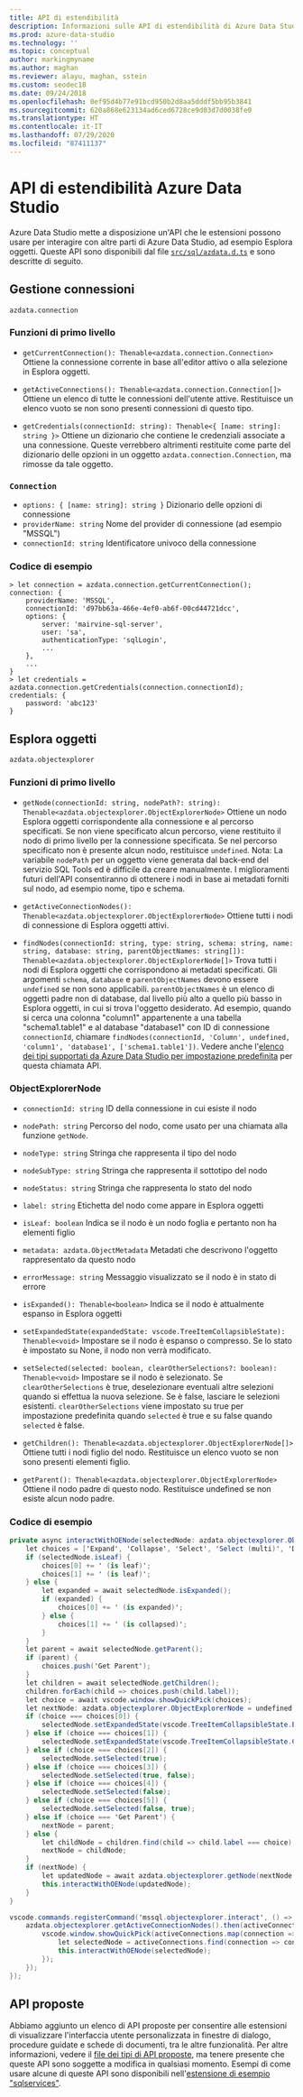 ```yaml
---
title: API di estendibilità
description: Informazioni sulle API di estendibilità di Azure Data Studio, che consentono alle estensioni di interagire con altre parti di Azure Data Studio, ad esempio Esplora oggetti.
ms.prod: azure-data-studio
ms.technology: ''
ms.topic: conceptual
author: markingmyname
ms.author: maghan
ms.reviewer: alayu, maghan, sstein
ms.custom: seodec18
ms.date: 09/24/2018
ms.openlocfilehash: 0ef95d4b77e91bcd950b2d8aa5dddf5bb95b3841
ms.sourcegitcommit: 620a868e623134ad6ced6728ce9d03d7d0038fe0
ms.translationtype: HT
ms.contentlocale: it-IT
ms.lasthandoff: 07/29/2020
ms.locfileid: "87411137"
---
```

# <a name="azure-data-studio-extensibility-apis"></a>API di estendibilità Azure Data Studio

Azure Data Studio mette a disposizione un'API che le estensioni possono usare per interagire con altre parti di Azure Data Studio, ad esempio Esplora oggetti. Queste API sono disponibili dal file [`src/sql/azdata.d.ts`](https://github.com/Microsoft/azuredatastudio/blob/main/src/sql/azdata.d.ts) e sono descritte di seguito.

## <a name="connection-management"></a>Gestione connessioni
`azdata.connection`

### <a name="top-level-functions"></a>Funzioni di primo livello

- `getCurrentConnection(): Thenable<azdata.connection.Connection>` Ottiene la connessione corrente in base all'editor attivo o alla selezione in Esplora oggetti.

- `getActiveConnections(): Thenable<azdata.connection.Connection[]>` Ottiene un elenco di tutte le connessioni dell'utente attive. Restituisce un elenco vuoto se non sono presenti connessioni di questo tipo.

- `getCredentials(connectionId: string): Thenable<{ [name: string]: string }>` Ottiene un dizionario che contiene le credenziali associate a una connessione. Queste verrebbero altrimenti restituite come parte del dizionario delle opzioni in un oggetto `azdata.connection.Connection`, ma rimosse da tale oggetto. 

### `Connection`
- `options: { [name: string]: string }` Dizionario delle opzioni di connessione
- `providerName: string` Nome del provider di connessione (ad esempio "MSSQL")
- `connectionId: string` Identificatore univoco della connessione

### <a name="example-code"></a>Codice di esempio
```
> let connection = azdata.connection.getCurrentConnection();
connection: {
    providerName: 'MSSQL',
    connectionId: 'd97bb63a-466e-4ef0-ab6f-00cd44721dcc',
    options: {
        server: 'mairvine-sql-server',
        user: 'sa',
        authenticationType: 'sqlLogin',
        ...
    },
    ...
}
> let credentials = azdata.connection.getCredentials(connection.connectionId);
credentials: {
    password: 'abc123'
}

```

## <a name="object-explorer"></a>Esplora oggetti

`azdata.objectexplorer`


### <a name="top-level-functions"></a>Funzioni di primo livello
- `getNode(connectionId: string, nodePath?: string): Thenable<azdata.objectexplorer.ObjectExplorerNode>` Ottiene un nodo Esplora oggetti corrispondente alla connessione e al percorso specificati. Se non viene specificato alcun percorso, viene restituito il nodo di primo livello per la connessione specificata. Se nel percorso specificato non è presente alcun nodo, restituisce `undefined`. Nota: La variabile `nodePath` per un oggetto viene generata dal back-end del servizio SQL Tools ed è difficile da creare manualmente. I miglioramenti futuri dell'API consentiranno di ottenere i nodi in base ai metadati forniti sul nodo, ad esempio nome, tipo e schema.

- `getActiveConnectionNodes(): Thenable<azdata.objectexplorer.ObjectExplorerNode>` Ottiene tutti i nodi di connessione di Esplora oggetti attivi.

- `findNodes(connectionId: string, type: string, schema: string, name: string, database: string, parentObjectNames: string[]): Thenable<azdata.objectexplorer.ObjectExplorerNode[]>` Trova tutti i nodi di Esplora oggetti che corrispondono ai metadati specificati. Gli argomenti `schema`, `database` e `parentObjectNames` devono essere `undefined` se non sono applicabili. `parentObjectNames` è un elenco di oggetti padre non di database, dal livello più alto a quello più basso in Esplora oggetti, in cui si trova l'oggetto desiderato. Ad esempio, quando si cerca una colonna "column1" appartenente a una tabella "schema1.table1" e al database "database1" con ID di connessione `connectionId`, chiamare `findNodes(connectionId, 'Column', undefined, 'column1', 'database1', ['schema1.table1'])`. Vedere anche l'[elenco dei tipi supportati da Azure Data Studio per impostazione predefinita](https://github.com/Microsoft/azuredatastudio/wiki/Object-Explorer-types-supported-by-FindNodes-API) per questa chiamata API.

### <a name="objectexplorernode"></a>ObjectExplorerNode
- `connectionId: string` ID della connessione in cui esiste il nodo

- `nodePath: string` Percorso del nodo, come usato per una chiamata alla funzione `getNode`.

- `nodeType: string` Stringa che rappresenta il tipo del nodo

- `nodeSubType: string` Stringa che rappresenta il sottotipo del nodo

- `nodeStatus: string` Stringa che rappresenta lo stato del nodo

- `label: string` Etichetta del nodo come appare in Esplora oggetti

- `isLeaf: boolean` Indica se il nodo è un nodo foglia e pertanto non ha elementi figlio

- `metadata: azdata.ObjectMetadata` Metadati che descrivono l'oggetto rappresentato da questo nodo

- `errorMessage: string` Messaggio visualizzato se il nodo è in stato di errore

- `isExpanded(): Thenable<boolean>` Indica se il nodo è attualmente espanso in Esplora oggetti

- `setExpandedState(expandedState: vscode.TreeItemCollapsibleState): Thenable<void>` Impostare se il nodo è espanso o compresso. Se lo stato è impostato su None, il nodo non verrà modificato.

- `setSelected(selected: boolean, clearOtherSelections?: boolean): Thenable<void>` Impostare se il nodo è selezionato. Se `clearOtherSelections` è true, deselezionare eventuali altre selezioni quando si effettua la nuova selezione. Se è false, lasciare le selezioni esistenti. `clearOtherSelections` viene impostato su true per impostazione predefinita quando `selected` è true e su false quando `selected` è false.

- `getChildren(): Thenable<azdata.objectexplorer.ObjectExplorerNode[]>` Ottiene tutti i nodi figlio del nodo. Restituisce un elenco vuoto se non sono presenti elementi figlio.

- `getParent(): Thenable<azdata.objectexplorer.ObjectExplorerNode>` Ottiene il nodo padre di questo nodo. Restituisce undefined se non esiste alcun nodo padre.

### <a name="example-code"></a>Codice di esempio

```cs
private async interactWithOENode(selectedNode: azdata.objectexplorer.ObjectExplorerNode): Promise<void> {
    let choices = ['Expand', 'Collapse', 'Select', 'Select (multi)', 'Deselect', 'Deselect (multi)'];
    if (selectedNode.isLeaf) {
        choices[0] += ' (is leaf)';
        choices[1] += ' (is leaf)';
    } else {
        let expanded = await selectedNode.isExpanded();
        if (expanded) {
            choices[0] += ' (is expanded)';
        } else {
            choices[1] += ' (is collapsed)';
        }
    }
    let parent = await selectedNode.getParent();
    if (parent) {
        choices.push('Get Parent');
    }
    let children = await selectedNode.getChildren();
    children.forEach(child => choices.push(child.label));
    let choice = await vscode.window.showQuickPick(choices);
    let nextNode: azdata.objectexplorer.ObjectExplorerNode = undefined;
    if (choice === choices[0]) {
        selectedNode.setExpandedState(vscode.TreeItemCollapsibleState.Expanded);
    } else if (choice === choices[1]) {
        selectedNode.setExpandedState(vscode.TreeItemCollapsibleState.Collapsed);
    } else if (choice === choices[2]) {
        selectedNode.setSelected(true);
    } else if (choice === choices[3]) {
        selectedNode.setSelected(true, false);
    } else if (choice === choices[4]) {
        selectedNode.setSelected(false);
    } else if (choice === choices[5]) {
        selectedNode.setSelected(false, true);
    } else if (choice === 'Get Parent') {
        nextNode = parent;
    } else {
        let childNode = children.find(child => child.label === choice);
        nextNode = childNode;
    }
    if (nextNode) {
        let updatedNode = await azdata.objectexplorer.getNode(nextNode.connectionId, nextNode.nodePath);
        this.interactWithOENode(updatedNode);
    }
}

vscode.commands.registerCommand('mssql.objectexplorer.interact', () => {
    azdata.objectexplorer.getActiveConnectionNodes().then(activeConnections => {
        vscode.window.showQuickPick(activeConnections.map(connection => connection.label + ' ' + connection.connectionId)).then(selection => {
            let selectedNode = activeConnections.find(connection => connection.label + ' ' + connection.connectionId === selection);
            this.interactWithOENode(selectedNode);
        });
    });
});
```

## <a name="proposed-apis"></a>API proposte

Abbiamo aggiunto un elenco di API proposte per consentire alle estensioni di visualizzare l'interfaccia utente personalizzata in finestre di dialogo, procedure guidate e schede di documenti, tra le altre funzionalità. Per altre informazioni, vedere il [file dei tipi di API proposte](https://github.com/Microsoft/azuredatastudio/blob/main/src/sql/azdata.proposed.d.ts), ma tenere presente che queste API sono soggette a modifica in qualsiasi momento. Esempi di come usare alcune di queste API sono disponibili nell'[estensione di esempio "sqlservices"](https://github.com/Microsoft/azuredatastudio/tree/main/samples/sqlservices).


